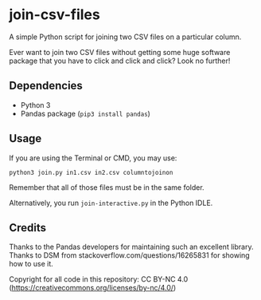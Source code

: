# join-csv-files
A simple Python script for joining two CSV files on a particular column.

Ever want to join two CSV files without getting some huge software package that you have to click and click and click? Look no further! 

## Dependencies
- Python 3
- Pandas package (`pip3 install pandas`)

## Usage
If you are using the Terminal or CMD, you may use:

`python3 join.py in1.csv in2.csv columntojoinon`

Remember that all of those files must be in the same folder.

Alternatively, you run `join-interactive.py` in the Python IDLE.

## Credits
Thanks to the Pandas developers for maintaining such an excellent library. Thanks to DSM from stackoverflow.com/questions/16265831 for showing how to use it.

Copyright for all code in this repository: CC BY-NC 4.0 (https://creativecommons.org/licenses/by-nc/4.0/)
